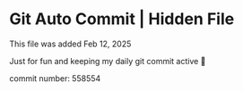 # Git Auto Commit | Hidden File

This file was added Feb 12, 2025

Just for fun and keeping my daily git commit active 🤪

commit number: 558554
